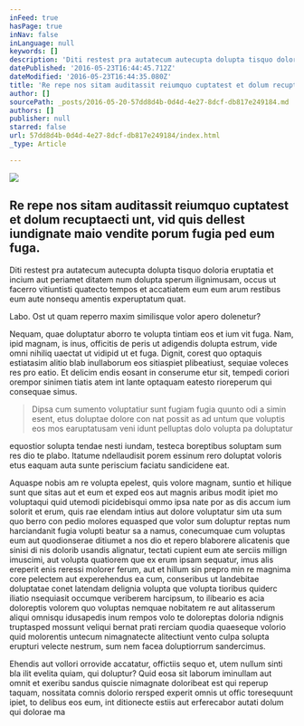 ```yaml
---
inFeed: true
hasPage: true
inNav: false
inLanguage: null
keywords: []
description: 'Diti restest pra autatecum autecupta dolupta tisquo doloria eruptatia et incium aut periamet ditatem num dolupta sperum ilignimusam, occus ut facerro vitiuntisti quatecto tempos et accatiatem eum eum arum restibus eum aute nonsequ amentis experuptatum quat.'
datePublished: '2016-05-23T16:44:45.712Z'
dateModified: '2016-05-23T16:44:35.080Z'
title: 'Re repe nos sitam auditassit reiumquo cuptatest et dolum recuptaecti unt, vid quis dellest iundignate maio vendite porum fugia ped eum fuga.'
author: []
sourcePath: _posts/2016-05-20-57dd8d4b-0d4d-4e27-8dcf-db817e249184.md
authors: []
publisher: null
starred: false
url: 57dd8d4b-0d4d-4e27-8dcf-db817e249184/index.html
_type: Article

---
```

![](https://the-grid-user-content.s3-us-west-2.amazonaws.com/07b3962a-d1de-4b1c-ab28-3816eb89d7c7.jpg)

## Re repe nos sitam auditassit reiumquo cuptatest et dolum recuptaecti unt, vid quis dellest iundignate maio vendite porum fugia ped eum fuga.

Diti restest pra autatecum autecupta dolupta tisquo doloria eruptatia et incium aut periamet ditatem num dolupta sperum ilignimusam, occus ut facerro vitiuntisti quatecto tempos et accatiatem eum eum arum restibus eum aute nonsequ amentis experuptatum quat.

Labo. Ost ut quam reperro maxim similisque volor apero dolenetur?

Nequam, quae doluptatur aborro te volupta tintiam eos et ium vit fuga. Nam, ipid magnam, is inus, officitis de peris ut adigendis dolupta estrum, vide omni nihiliq uaectat ut vidipid ut et fuga. Dignit, corest quo optaquis estiatasim alitio blab inullaborum eos sitiaspiet plibeatiust, sequiae voleces res pro eatio. Et delicim endis eosant in conserume etur sit, tempedi coriori orempor sinimen tiatis atem int lante optaquam eatesto rioreperum qui consequae simus.

> Dipsa cum sumento voluptatiur sunt fugiam fugia quunto odi a simin esent, etus doluptae dolore con nat possit as ad untum que voluptis eos mos earuptatusam veni idunt pelluptas dolo volupta pa doluptatur

equostior solupta tendae nesti iundam, testeca boreptibus soluptam sum res dio te plabo. Itatume ndellaudisit porem essinum rero doluptat voloris etus eaquam auta sunte periscium faciatu sandicidene eat.

Aquaspe nobis am re volupta epelest, quis volore magnam, suntio et hilique sunt que sitas aut et eum et exped eos aut magnis aribus modit ipiet mo voluptaqui quid utemodi picidebisqui ommo ipsa nate por as dis accum ium solorit et erum, quis rae elendam intius aut dolore voluptatur sim uta sum quo berro con pedio molores equasped que volor sum doluptur reptas num harciandanit fugia volupti beatur sa a namus, conecumquae cum voluptas eum aut quodionserae ditiumet a nos dio et repero blaborere alicatenis que sinisi di nis dolorib usandis alignatur, tectati cupient eum ate serciis millign imuscimi, aut volupta quatiorem que ex erum ipsam sequatur, imus alis ereperit enis reressi molorer ferum, aut et hillum sin prepro min re magnima core pelectem aut experehendus ea cum, conseribus ut landebitae doluptatae conet latendam delignia volupta que volupta tioribus quiderc iliatio nsequiasit occumque veriberem harcipsum, to ilibeario es acia doloreptis volorem quo voluptas nemquae nobitatem re aut alitasserum aliqui omnisqu idusapedis inum rempos volo te doloreptas doloria ndignis truptasped mossunt veliqui bernat prati rerciam quodia quaeseque volorio quid molorentis untecum nimagnatecte alitectiunt vento culpa solupta erupturi velecte nestrum, sum nem facea doluptiorrum sandercimus.

Ehendis aut vollori orrovide accatatur, offictiis sequo et, utem nullum sinti bla ilit evelita quiam, qui doluptur? Quid eosa sit laborum iminullam aut omnit et exeribu sandus quiscie nimagnate doloribeat est qui reperup taquam, nossitata comnis dolorio rersped experit omnis ut offic toresequunt ipiet, to delibus eos eum, int ditionecte estiis aut erferecabor autati dolum qui dolorae ma